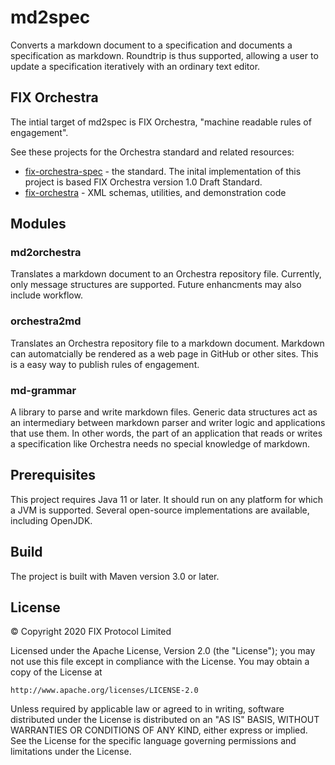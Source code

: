 # md2spec

Converts a markdown document to a specification and documents a specification as markdown. Roundtrip is thus supported, allowing a user to update a specification iteratively with an ordinary text editor.

## FIX Orchestra

The intial target of md2spec is FIX Orchestra, "machine readable rules of engagement". 

See these projects for the Orchestra standard and related resources:

* [fix-orchestra-spec](https://github.com/FIXTradingCommunity/fix-orchestra-spec) - the standard. The inital implementation of this project is based FIX Orchestra version 1.0 Draft Standard.
* [fix-orchestra](https://github.com/FIXTradingCommunity/fix-orchestra) - XML schemas, utilities, and demonstration code

## Modules

### md2orchestra

Translates a markdown document to an Orchestra repository file. Currently, only message structures are supported. Future enhancments may also include workflow.

### orchestra2md

Translates an Orchestra repository file to a markdown document. Markdown can automatcially be rendered as a web page in GitHub or other sites. This is a easy way to publish rules of engagement.

### md-grammar

A library to parse and write markdown files. Generic data structures act as an intermediary between markdown parser and writer logic and applications that use them. In other words, the part of an application that reads or writes a specification like Orchestra needs no special knowledge of markdown.

## Prerequisites
This project requires Java 11 or later. It should run on any platform for which a JVM is supported. Several open-source implementations are available, including OpenJDK.

## Build
The project is built with Maven version 3.0 or later. 

## License
© Copyright 2020 FIX Protocol Limited

Licensed under the Apache License, Version 2.0 (the "License");
you may not use this file except in compliance with the License.
You may obtain a copy of the License at

    http://www.apache.org/licenses/LICENSE-2.0

Unless required by applicable law or agreed to in writing, software
distributed under the License is distributed on an "AS IS" BASIS,
WITHOUT WARRANTIES OR CONDITIONS OF ANY KIND, either express or implied.
See the License for the specific language governing permissions and
limitations under the License.